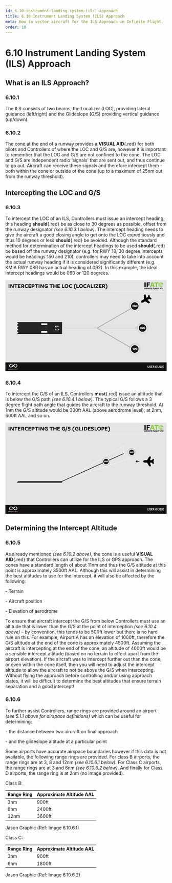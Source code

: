 ```yaml
---
id: 6.10-instrument-landing-system-(ils)-approach
title: 6.10 Instrument Landing System (ILS) Approach
meta: How to vector aircraft for the ILS Approach in Infinite Flight.
order: 10
---
```


# 6.10  Instrument Landing System (ILS) Approach

 

## What is an ILS Approach?

### 6.10.1    

The ILS consists of two beams, the Localizer (LOC), providing lateral guidance (left/right) and the Glideslope (G/S) providing vertical guidance (up/down).



### 6.10.2  

The cone at the end of a runway provides a **VISUAL AID**{.red} for both pilots and Controllers of where the LOC and G/S are, however it is important to remember that the LOC and G/S are not confined to the cone. The LOC and G/S are independent radio ‘signals’ that are sent out, and thus continue to go out. Aircraft can receive these signals and therefore intercept them - both within the cone or outside of the cone (up to a maximum of 25nm out from the runway threshold).

 

## Intercepting the LOC and G/S

### 6.10.3   

To intercept the LOC of an ILS, Controllers must issue an intercept heading; this heading **should**{.red} be as close to 30 degrees as possible, offset from the runway designator *(see 6.10.3.1 below)*. The intercept heading needs to give the aircraft a good closing angle to get onto the LOC expeditiously and thus 10 degrees or less **should**{.red} be avoided. Although the standard method for determination of the intercept headings to be used **should**{.red} be based off the runway designator (e.g. for RWY 18, 30 degree intercepts would be headings 150 and 210), controllers may need to take into account the actual runway heading if it is considered significantly different (e.g. KMIA RWY 08R has an actual heading of 092). In this example, the ideal intercept headings would be 060 or 120 degrees.



![Image 6.10.3.1 - Intercepting the localizer](_images/manual/graphics/atc-intercept-loc.jpg)



### 6.10.4    

To intercept the G/S of an ILS, Controllers **must**{.red} issue an altitude that is below the G/S path *(see 6.10.4.1 below).* The typical G/S follows a 3 degree flight path angle that guides the aircraft to the runway threshold. At 1nm the G/S altitude would be 300ft AAL (above aerodrome level); at 2nm, 600ft AAL and so on. 



![Image 6.10.4.1 - Intercepting the glideslope](_images/manual/graphics/atc-intercept-gs.jpg)



## Determining the Intercept Altitude

### 6.10.5   

As already mentioned *(see 6.10.2 above)*, the cone is a useful **VISUAL AID**{.red} that Controllers can utilize for the ILS or GPS approach. The cones have a standard length of about 11nm and thus the G/S altitude at this point is approximately 3500ft AAL. Although this will assist in determining the best altitudes to use for the intercept, it will also be affected by the following:

 

\-    Terrain

\-    Aircraft position

\-    Elevation of aerodrome

 

To ensure that aircraft intercept the G/S from below Controllers must use an altitude that is lower than the G/S at the point of interception *(see 6.10.4 above)* – by convention, this tends to be 500ft lower but there is no hard rule on this. For example, Airport A has an elevation of 1000ft, therefore the G/S altitude at the end of the cone is approximately 4500ft. Assuming the aircraft is intercepting at the end of the cone, an altitude of 4000ft would be a sensible intercept altitude (based on no terrain to effect apart from the airport elevation). If the aircraft was to intercept further out than the cone, or even within the cone itself, then you will need to adjust the intercept altitude to allow the aircraft to not be above the G/S when intercepting. Without flying the approach before controlling and/or using approach plates, it will be difficult to determine the best altitudes that ensure terrain separation and a good intercept!

 

### 6.10.6 

To further assist Controllers, range rings are provided around an airport *(see 5.1.1 above for airspace definitions)* which can be useful for determining:

 

\-    the distance between two aircraft on final approach

\-    and the glideslope altitude at a particular point

 

Some airports have accurate airspace boundaries however if this data is not available, the following range rings are provided. For class B airports, the range rings are at 3, 8 and 12nm *(see 6.10.6.1 below)*. For Class C airports, the range rings are at 3 and 6nm *(see 6.10.6.2 below)*. And finally for Class D airports, the range ring is at 2nm (no image provided).

 

Class B:

| Range Ring | Approximate Altitude AAL |
| ---------- | ------------------------ |
| 3nm        | 900ft                    |
| 8nm        | 2400ft                   |
| 12nm       | 3600ft                   |



Jason Graphic (Ref: Image 6.10.6.1)



Class C:

| Range Ring | Approximate Altitude AAL |
| ---------- | ------------------------ |
| 3nm        | 900ft                    |
| 6nm        | 1800ft                   |





Jason Graphic (Ref: Image 6.10.6.2)

